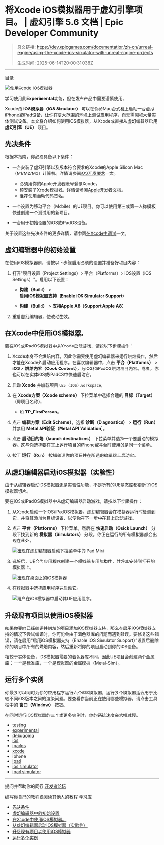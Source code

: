 # 将Xcode iOS模拟器用于虚幻引擎项目。 | 虚幻引擎 5.6 文档 | Epic Developer Community

> 原文链接: https://dev.epicgames.com/documentation/zh-cn/unreal-engine/using-the-xcode-ios-simulator-with-unreal-engine-projects
> 
> 生成时间: 2025-06-14T20:00:31.038Z

---

目录

![使用Xcode iOS模拟器](https://dev.epicgames.com/community/api/documentation/image/b87399a4-fcd2-4ae3-b2e8-46889048618d?resizing_type=fill&width=1920&height=335)

学习使用此**Experimental**功能，但在发布产品中需要谨慎使用。

Xcode的 **iOS模拟器（iOS Simulator）** 可以在你的Mac台式机上启动一台虚拟iPhone或iPad设备，让你在更大范围的环境上测试应用程序，而无需囤积大量实体测试设备。本文将介绍如何使用iOS模拟器，从Xcode或直接从虚幻编辑器启用 **虚幻引擎（UE）** 项目。

## 先决条件

根据本指南，你必须具备以下条件：

-   一台安装了虚幻引擎以及版本符合要求的Xcode的Apple Silicon Mac（M1/M2/M3）计算机。详情请参阅[iOS开发要求](/documentation/404)一文。
    -   必须用你的Apple开发者账号登录Xcode。
    -   预安装了Xcode模拟器。详情请参阅[Apple开发者文档](https://developer.apple.com/documentation/xcode/installing-additional-simulator-runtimes)。
    -   推荐使用自动代码签名。
-   一个设置为移动平台（Mobile）的UE项目。你可以使用第三或第一人称模板快速创建一个测试用的新项目。
    
-   一台用于初始设置的iOS或iPadOS设备。

关于设置这些先决条件的更多详情，请参阅[在Xcode中调试](/documentation/zh-cn/unreal-engine/debugging-ios-projects-with-xcode-in-unreal-engine)一文。

## 虚幻编辑器中的初始设置

在使用iOS模拟器前，请按以下步骤启用必须的设置并准备好项目内容：

1.  打开"项目设置（Project Settings）> 平台（Platforms）> iOS设置（iOS Settings）"。启用以下设置：
    
    -   **构建（Build）** > **启用iOS模拟器支持（Enable iOS Simulator Support）**
        
    -   **构建（Build）** > **支持Apple A8（Support Apple A8）**
        
2.  重启虚幻编辑器，使改动生效。
    

## 在Xcode中使用iOS模拟器。

要在iOS或iPadOS模拟器中从Xcode启动游戏，请按以下步骤操作：

1.  Xcode本身不会烘焙内容，因此你需要使用虚幻编辑器来运行烘焙操作，然后才能在Xcode外启动应用程序。在喜欢编辑器中，点击 **平台（Platforms）** > **iOS** > **烘焙内容（Cook Content）**，为iOS和iPadOS烘焙项目内容。或者，你也可以在实体iOS或iPadOS中快速启动它。
    
2.  启动 **Xcode** 并加载项目 `UE5 (IOS).workspace`。
    
3.  在 **Xcode方案（Xcode scheme）** 下拉菜单中选择合适的 **目标（Target）** （即项目名称）。
    
    -   如 **TP\_FirstPerson**。
4.  点击 **编辑方案（Edit Scheme）**，选择 **诊断（Diagnostics）** > **运行（Run）** 并禁用 **Metal API验证（Metal API Validation）**。
    
5.  点击 **启动目的端（launch destinations）** 下拉菜单并选择一个要启动的模拟器。这与你选择要在其上运行项目的iPhone或平台时使用的是同一个菜单。
    
6.  按下 **运行（Run）** 按钮编译你的项目并在所选的编辑器上启动它。
    

## 从虚幻编辑器启动iOS模拟器（实验性）

由于从编辑器启动iOS模拟器还是实验性功能，不是所有的UE静态库都更新了iOS模拟器切片。

要在iOS或iPadOS模拟器中从虚幻编辑器启动游戏，请按以下步骤操作：

1.  从Xcode启动一个iOS/iPadOS模拟器。虚幻编辑器会在模拟器运行时检测到它，并将其添加为目标设备，以便你在下一步中在其上启动游戏。
    
2.  点击 **平台（Platforms）** 下拉菜单，然后在 **快速启动（Quick Launch）** 分段下找到新的 **模拟器（Simulators）** 分段。你正在运行的所有模拟器都会出现在此处。
    
    ![出现在虚幻编辑器启动下拉菜单中的iPad Mini](https://d1iv7db44yhgxn.cloudfront.net/documentation/images/f66085a3-f276-46c5-95c0-a7ff5293122d/launch_editor.png)
3.  选好后，UE会为应用程序创建一个模拟器专用的构件，并将其安装到打开的模拟器上。
    
    ![出现在桌面上的iOS模拟器](https://d1iv7db44yhgxn.cloudfront.net/documentation/images/d86fe68c-c70b-4b64-88ca-78f16071d99b/simulator_screenshot.png)
4.  在模拟器中选择应用程序并启动它。
    
    ![用户在iOS模拟器中启动其UE应用程序。](https://d1iv7db44yhgxn.cloudfront.net/documentation/images/35f9ea85-8b3d-41c6-b1ea-71e6852408ba/simulator_working.gif)

## 升级现有项目以使用iOS模拟器

如果你要向已经编译并烘焙的项目添加iOS模拟器支持，那么在启用iOS模拟器支持的情况下尝试编译时，你可能会由于着色器库的问题而遇到错误。要修复这些错误，请在启用“启用iOS模拟器支持（Enable iOS Simulator Support）”设置后删除你的项目中所有的烘焙内容，然后重新将你的项目启动到你的iOS设备。

相较于实体设备，iOS模拟器需要的着色器库不同，因此UE项目会创建两个金属库：一个是标准库，一个是模拟器的金属模拟（Metal-Sim）。

## 运行多个实例

你最多可以同时为你的应用程序运行六个iOS模拟器。运行多个模拟器适合用于比较不同iOS版本之间的渲染问题。要查看你当前正在使用哪些模拟器，请点击工具栏中的 **窗口（Window）** 按钮。

在同时运行iOS模拟器的三个或更多实例时，你的系统速度会大幅减慢。

-   [testing](https://dev.epicgames.com/community/search?query=testing)
-   [experimental](https://dev.epicgames.com/community/search?query=experimental)
-   [debugging](https://dev.epicgames.com/community/search?query=debugging)
-   [ios](https://dev.epicgames.com/community/search?query=ios)
-   [ipados](https://dev.epicgames.com/community/search?query=ipados)
-   [xcode](https://dev.epicgames.com/community/search?query=xcode)
-   [iphone](https://dev.epicgames.com/community/search?query=iphone)
-   [ipad](https://dev.epicgames.com/community/search?query=ipad)
-   [ios simulator](https://dev.epicgames.com/community/search?query=ios%20simulator)
-   [ipad simulator](https://dev.epicgames.com/community/search?query=ipad%20simulator)

* * *

提问并帮助你的同行 [开发者论坛](https://forums.unrealengine.com/categories?tag=unreal-engine)

编写你自己的教程或阅读其他人的教程 [学习库](https://dev.epicgames.com/community/unreal-engine/learning)

-   [先决条件](/documentation/zh-cn/unreal-engine/using-the-xcode-ios-simulator-with-unreal-engine-projects#%E5%85%88%E5%86%B3%E6%9D%A1%E4%BB%B6)
-   [虚幻编辑器中的初始设置](/documentation/zh-cn/unreal-engine/using-the-xcode-ios-simulator-with-unreal-engine-projects#%E8%99%9A%E5%B9%BB%E7%BC%96%E8%BE%91%E5%99%A8%E4%B8%AD%E7%9A%84%E5%88%9D%E5%A7%8B%E8%AE%BE%E7%BD%AE)
-   [在Xcode中使用iOS模拟器。](/documentation/zh-cn/unreal-engine/using-the-xcode-ios-simulator-with-unreal-engine-projects#%E5%9C%A8xcode%E4%B8%AD%E4%BD%BF%E7%94%A8ios%E6%A8%A1%E6%8B%9F%E5%99%A8%E3%80%82)
-   [从虚幻编辑器启动iOS模拟器（实验性）](/documentation/zh-cn/unreal-engine/using-the-xcode-ios-simulator-with-unreal-engine-projects#%E4%BB%8E%E8%99%9A%E5%B9%BB%E7%BC%96%E8%BE%91%E5%99%A8%E5%90%AF%E5%8A%A8ios%E6%A8%A1%E6%8B%9F%E5%99%A8%EF%BC%88%E5%AE%9E%E9%AA%8C%E6%80%A7%EF%BC%89)
-   [升级现有项目以使用iOS模拟器](/documentation/zh-cn/unreal-engine/using-the-xcode-ios-simulator-with-unreal-engine-projects#%E5%8D%87%E7%BA%A7%E7%8E%B0%E6%9C%89%E9%A1%B9%E7%9B%AE%E4%BB%A5%E4%BD%BF%E7%94%A8ios%E6%A8%A1%E6%8B%9F%E5%99%A8)
-   [运行多个实例](/documentation/zh-cn/unreal-engine/using-the-xcode-ios-simulator-with-unreal-engine-projects#%E8%BF%90%E8%A1%8C%E5%A4%9A%E4%B8%AA%E5%AE%9E%E4%BE%8B)
